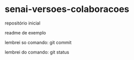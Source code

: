 # senai-versoes-colaboracoes
repositório inicial

readme de exemplo

lembrei so comando: git commit

lembrei do comando: git status

